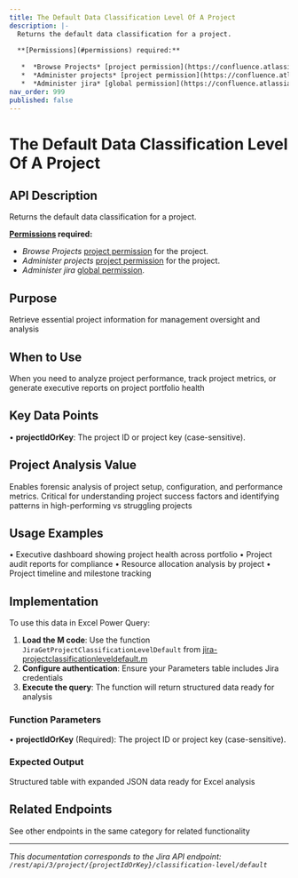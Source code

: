```yaml
---
title: The Default Data Classification Level Of A Project
description: |-
  Returns the default data classification for a project.
  
  **[Permissions](#permissions) required:**
  
   *  *Browse Projects* [project permission](https://confluence.atlassian.com/x/yodKLg) for the project.
   *  *Administer projects* [project permission](https://confluence.atlassian.com/x/yodKLg) for the project.
   *  *Administer jira* [global permission](https://confluence.atlassian.com/x/x4dKLg).
nav_order: 999
published: false
---
```


# The Default Data Classification Level Of A Project

## API Description
Returns the default data classification for a project.

**[Permissions](#permissions) required:**

 *  *Browse Projects* [project permission](https://confluence.atlassian.com/x/yodKLg) for the project.
 *  *Administer projects* [project permission](https://confluence.atlassian.com/x/yodKLg) for the project.
 *  *Administer jira* [global permission](https://confluence.atlassian.com/x/x4dKLg).

## Purpose
Retrieve essential project information for management oversight and analysis

## When to Use
When you need to analyze project performance, track project metrics, or generate executive reports on project portfolio health

## Key Data Points
• **projectIdOrKey**: The project ID or project key (case-sensitive).

## Project Analysis Value
Enables forensic analysis of project setup, configuration, and performance metrics. Critical for understanding project success factors and identifying patterns in high-performing vs struggling projects

## Usage Examples
• Executive dashboard showing project health across portfolio
• Project audit reports for compliance
• Resource allocation analysis by project
• Project timeline and milestone tracking

## Implementation
To use this data in Excel Power Query:

1. **Load the M code**: Use the function `JiraGetProjectClassificationLevelDefault` from [jira-projectclassificationleveldefault.m](../assets/jira-projectclassificationleveldefault.m)
2. **Configure authentication**: Ensure your Parameters table includes Jira credentials
3. **Execute the query**: The function will return structured data ready for analysis

### Function Parameters
• **projectIdOrKey** (Required): The project ID or project key (case-sensitive).

### Expected Output
Structured table with expanded JSON data ready for Excel analysis

## Related Endpoints
See other endpoints in the same category for related functionality

---
*This documentation corresponds to the Jira API endpoint: `/rest/api/3/project/{projectIdOrKey}/classification-level/default`*
